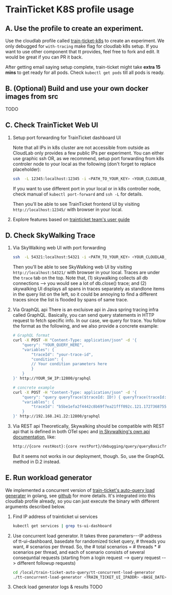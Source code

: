 # TrainTicket K8S profile usage

## A. Use the profile to create an experiment.

Use the cloudlab profile called [train-ticket-k8s](https://www.cloudlab.us/p/Tracing-Pythia/train-ticket-k8s) to create an experiment.
We only debugged for `with-tracing` make flag for cloudlab k8s setup. If you want to use other component that tt provides, feel free to fork and edit. It would be great if you can PR it back.

After getting email saying setup complete, train-ticket might take **extra 15 mins** to get ready for all pods. Check `kubectl get pods` till all pods is ready.

## B. (Optional) Build and use your own docker images from src

TODO

## C. Check TrainTicket Web UI

1. Setup port forwarding for TrainTicket dashboard UI

    Note that all IPs in k8s cluster are not accessible from outside as CloudLab only provides a few public IPs per experiment.
    You can either use graphic ssh OR, as we recommend, setup port forwarding from k8s controler node to your local as the following (don't forget to replace placeholder): 

    ```bash
    ssh  -L 12345:localhost:12345 -i <PATH_TO_YOUR_KEY> <YOUR_CLOUDLAB_USERID>@<HOST_FOR_NODE_0> 'kubectl port-forward service/ts-ui-dashboard 12345:8080'
    ```
    If you want to use different port in your local or in k8s controller node, check manual of `kubectl port-forward` and `ssh -L` for details.

    Then you'll be able to see TrainTicket frontend UI by visiting `http://localhost:12345/` with browser in your local.

2. Explore features based on [trainticket team's user guide](https://github.com/FudanSELab/train-ticket/wiki/User-Guide)


## D. Check SkyWalking Trace

1. Via SkyWalking web UI with port forwarding

    ```bash
    ssh  -L 54321:localhost:54321 -i <PATH_TO_YOUR_KEY> <YOUR_CLOUDLAB_USERID>@<HOST_FOR_NODE_0> 'kubectl port-forward service/skywalking-ui 54321:8080'
    ```

    Then you'll be able to see SkyWalking web UI by visiting `http://localhost:54321/` with browser in your local. Traces are under the `trace` tab on the top.
    Note that, (1) skywalking collects all db connections --> you would see a lot of db.close() trace; and (2) skywalking UI displays all spans in traces separately as standlone items in the query list on the left, so it could be annoying to find a different traces since the list is flooded by spans of same trace.

2. Via GraphQL api
    There is an excluisve api in Java spring tracing infra called GraphQL. Basically, you can send query statements in HTTP request to fetch specific info. In our case, we query for trace.
    You follow the format as the following, and we also provide a concrete example:
    ```bash
    # GraphQL format
    curl -X POST -H "Content-Type: application/json" -d '{
        "query": "YOUR_QUERY_HERE",
        "variables": {
            "traceId": "your-trace-id",
            "condition": {
            // Your condition parameters here
            }
        }
    }' http://YOUR_SW_IP:12800/graphql

    # concrete example
    curl -X POST -H "Content-Type: application/json" -d '{
        "query": "query queryTrace($traceId: ID!) { queryTrace(traceId: $traceId) { spans { traceId segmentId spanId parentSpanId serviceCode startTime endTime endpointName type peer component isError layer } } }",
        "variables": {
            "traceId": "b5be1efa2f4442c8b69f7ea21fff092c.121.17273687553310021"
        }
    }' http://192.168.241.22:12800/graphql

    ```

3. Via REST api
    Theoretically, Skywalking should be compatible with REST api that is defined in both OTel spec and [in Skywalking's own api documentation](https://skywalking.apache.org/docs/main/next/en/debugging/query-tracing/), like:
    ```bash
    http://{core restHost}:{core restPort}/debugging/query/queryBasicTraces?{parameters}
    ```
    But it seems not works in our deployment, though. So, use the GraphQL method in D.2 instead.

## E. Run workload generator

We implemented a concurrent version of [train-ticket's auto-query load generater](https://github.com/FudanSELab/train-ticket-auto-query) in golang, see [github](https://github.com/docc-lab/train-ticket-auto-query.git) for more details. It's integrated into this cloudlab profile already, so you can just execute the binary with different arguments described below.

 1. Find IP address of trainticket ui services

     ```bash
     kubectl get services | grep ts-ui-dashboard
     ```

 2. Use concurrent load generator. 
    It takes three parameters---IP address of tt-ui-dashboard, basedate for randomized ticket query, # threads you want, # scenarios per thread. So, the # total scenarios = # threads * # scenarios per thread, and each of scenario consists of several consequntial requests (starting from a login request --> query request --> different followup requests)

     ```bash
     cd /local/train-ticket-auto-query/tt-concurrent-load-generator
     ./tt-concurrent-load-generator <TRAIN_TICKET_UI_IPADDR> <BASE_DATE> <NUM_THREAD> <NUM_SCENARIOS_PER_THREAD>
     ```

 3. Check load generator logs & results
TODO